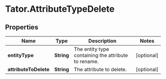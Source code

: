 # Tator.AttributeTypeDelete

## Properties

Name | Type | Description | Notes
------------ | ------------- | ------------- | -------------
**entityType** | **String** | The entity type containing the attribute to rename. | [optional] 
**attributeToDelete** | **String** | The attribute to delete. | [optional] 


